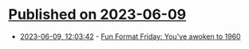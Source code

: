# [Published on 2023-06-09](index.md)

* [2023-06-09, 12:03:42](https://lobste.rs/s/rss9tr/fun_format_friday_you_ve_awoken_1960) - [Fun Format Friday: You've awoken to 1960](https://lobste.rs/s/rss9tr/fun_format_friday_you_ve_awoken_1960)
